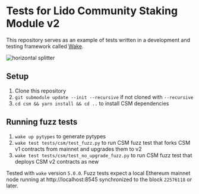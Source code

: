 # Tests for Lido Community Staking Module v2
This repository serves as an example of tests written in a development and testing framework called [Wake](https://github.com/Ackee-Blockchain/wake).

![horizontal splitter](https://github.com/Ackee-Blockchain/wake-detect-action/assets/56036748/ec488c85-2f7f-4433-ae58-3d50698a47de)

## Setup

1. Clone this repository
2. `git submodule update --init --recursive` if not cloned with `--recursive`
3. `cd csm && yarn install && cd ..` to install CSM dependencies

## Running fuzz tests

1. `wake up pytypes` to generate pytypes
2. `wake test tests/csm/test_fuzz.py` to run CSM fuzz test that forks CSM v1 contracts from mainnet and upgrades them to v2
3. `wake test tests/csm/test_no_upgrade_fuzz.py` to run CSM fuzz test that deploys CSM v2 contracts as new

Tested with `wake` version `5.0.0`. Fuzz tests expect a local Ethereum mainnet node running at http://localhost:8545 synchronized to the block `22576118` or later.